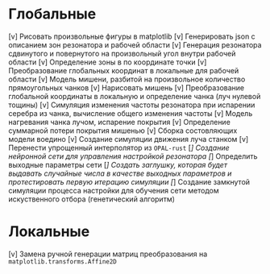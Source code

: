 # Глобальные

[v] Рисовать произвольные фигуры в matplotlib
[v] Генерировать json с описанием зон резонатора и рабочей области
[v] Генерация резонатора сдвинутого и повернутого на произвольный угол внутри рабочей области
[v] Определение зоны в по координате точки
[v] Преобразование глобальных координат в локальные для рабочей области
[v] Модель мишени, разбитой на произвольное количество прямоугольных чанков
    [v] Нарисовать мишень
    [v] Преобразование глобальной координаты в локальную и определение чанка (луч нулевой тощины)
    [v] Симуляция изменения частоты резонатора при испарении серебра из чанка, вычисление общего изменения частоты
    [v] Модель нагревания чанка лучом, испарение покрытия
    [v] Определение суммарной потери покрытия мишенью
    [v] Сборка состовляющих модели воедино
[v] Создание симуляции движения луча станком
    [v] Перенести упрощенный интерполятор из `OPAL-rust`
[_] Создание нейронной сети для управления настройкой резонатора
    [_] Определить выходные параметры сети
    [_] Создать заглушку, которая будет выдавать случайные числа в качестве выходных параметров и протестировать первую итерацию симуляции
[_] Создание замкнутой симуляции процесса настройки для обучения сети методом искуственного отбора (генетический алгоритм)

# Локальные
[v] Замена ручной генерации матриц преобразования на `matplotlib.transforms.Affine2D`